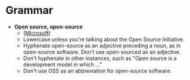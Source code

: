 # Grammar

- **Open source, open-source**
  - ([Microsoft](https://learn.microsoft.com/en-us/style-guide/a-z-word-list-term-collections/o/open-source))
  - Lowercase unless you're talking about the Open Source Initiative.
  - Hyphenate open-source as an adjective preceding a noun, as in open-source software. Don't use open-sourced as an adjective.
  - Don't hyphenate in other instances, such as "Open source is a development model in which ..."
  - Don't use OSS as an abbreviation for open-source software.
